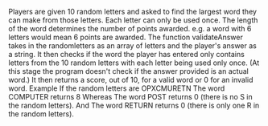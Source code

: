 Players are given 10 random letters and asked to find the largest word they can make from those letters. Each letter can only be used once. The length of the word determines the number of points awarded. e.g. a word with 6 letters would mean 6 points are awarded.
The function validateAnswer takes in the randomletters as an array of letters and the player's answer as a string. It then checks if the word the player has entered only contains letters from the 10 random letters with each letter being used only once. (At this stage the program doesn't check if the answer provided is an actual word.) It then returns a score, out of 10, for a valid word or 0 for an invalid word.
Example
If the random letters are
OPXCMURETN
The word COMPUTER returns 8
Whereas
The word POST returns 0 (there is no S in the random letters).
And
The word RETURN returns 0 (there is only one R in the random letters).
